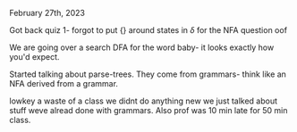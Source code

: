 February 27th, 2023

Got back quiz 1- forgot to put $\{\}$ around states in $\delta$ for the NFA question oof

We are going over a search DFA for the word baby- it looks exactly how you'd expect.

Started talking about parse-trees. They come from grammars- think like an NFA derived from a grammar.

lowkey a waste of a class we didnt do anything new we just talked about stuff weve alread done with grammars. Also prof was 10 min late for 50 min class.